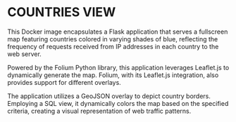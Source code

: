 # COUNTRIES VIEW
This Docker image encapsulates a Flask application that serves a fullscreen map featuring countries colored in varying shades of blue, reflecting the frequency of requests received from IP addresses in each country to the web server.

Powered by the Folium Python library, this application leverages Leaflet.js to dynamically generate the map. Folium, with its Leaflet.js integration, also provides support for different overlays.

The application utilizes a GeoJSON overlay to depict country borders. Employing a SQL view, it dynamically colors the map based on the specified criteria, creating a visual representation of web traffic patterns.
